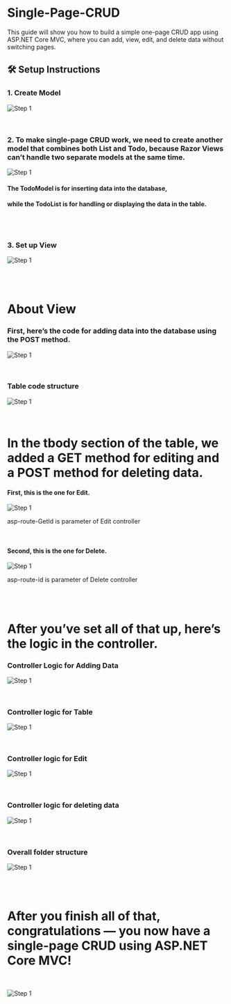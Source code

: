 # Single-Page-CRUD
This guide will show you how to build a simple one-page CRUD app using ASP.NET Core MVC, where you can add, view, edit, and delete data without switching pages.     



## 🛠️ Setup Instructions

### 1. Create Model
![Step 1](CreateModel.png)




<br>



### 2. To make single-page CRUD work, we need to create another model that combines both List<Todo> and Todo, because Razor Views can’t handle two separate models at the same time.
![Step 1](CreateAnotherModel.png)
#### The TodoModel is for inserting data into the database,
#### while the TodoList is for handling or displaying the data in the table.




<br>
<br>



### 3. Set up View
![Step 1](CreateView.png)



<br>
<br>







# About View
### First, here’s the code for adding data into the database using the POST method.
![Step 1](AddDataToDatabase.png)





<br>



### Table code structure
![Step 1](DisplayToTable.png)





<br>




# In the tbody section of the table, we added a GET method for editing and a POST method for deleting data.
#### First, this is the one for Edit.
![Step 1](EditMethod.png)

asp-route-GetId is parameter of Edit controller




<br>




#### Second, this is the one for Delete.
![Step 1](DeleteRecord.png)

asp-route-id is parameter of Delete controller





<br>
<br>




# After you’ve set all of that up, here’s the logic in the controller.


### Controller Logic for Adding Data
![Step 1](NewInsert.png)




<br>




### Controller logic for Table
![Step 1](DisplayTable.png)





<br>





### Controller logic for Edit
![Step 1](NewEdit.png)





<br>





### Controller logic for deleting data
![Step 1](Delete.png)






<br>




### Overall folder structure
![Step 1](Structure.png)





<br>

<br>



# After you finish all of that, congratulations — you now have a single-page CRUD using ASP.NET Core MVC!

<br>

![Step 1](Todo.png)











